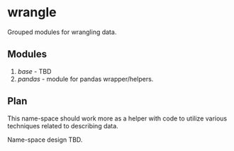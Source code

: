 # wrangle
Grouped modules for wrangling data.

## Modules
1. *base* - TBD
2. *pandas* - module for pandas wrapper/helpers.

## Plan
This name-space should work more as a helper with code to utilize various
techniques related to describing data.

Name-space design TBD.
